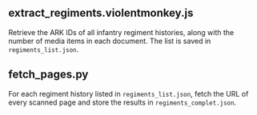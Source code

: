 ## extract_regiments.violentmonkey.js
Retrieve the ARK IDs of all infantry regiment histories, along with the number of media items in each document.
The list is saved in `regiments_list.json`.

## fetch_pages.py
For each regiment history listed in `regiments_list.json`, fetch the URL of every scanned page
and store the results in `regiments_complet.json`.